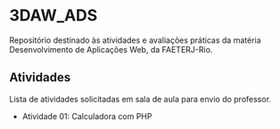 # 3DAW_ADS
Repositório destinado às atividades e avaliações práticas da matéria Desenvolvimento de Aplicações Web, da FAETERJ-Rio.


## Atividades
Lista de atividades solicitadas em sala de aula para envio do professor.

* Atividade 01: Calculadora com PHP

